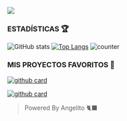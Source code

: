  <a href="https://github.com/karim-off"><img src="https://cardivo.vercel.app/api?name=DEVELOPER+PAOLO+X&description=&image=https://th.bing.com/th/id/OIG4.34IzHuqY_dhekIPWpvQX?pid=ImgGn/revision/latest?cb=20200606024545&usqp=CAU&usqp=CAU&backgroundColor=%23ecf0f1&instagram=usxr_angelito0&whatsapp=Matías_Crypto&pattern=leaf&colorPattern=%23eaeaea" /></a>

### ESTADÍSTICAS 🏆

![GitHub stats](https://github-readme-stats.vercel.app/api?username=Angelito-OFC&rank_icon=github&theme=algolia&locale=es)
[![Top Langs](https://github-readme-stats.vercel.app/api/top-langs/?username=Angelito-OFC&theme=algolia&locale=es)](https://github.com/Angelito-OFC)
![counter](https://komarev.com/ghpvc/?username=Angelito-OFC&style=flat-square&theme=algolia&locale=es)

### MIS PROYECTOS FAVORITOS 💭

<a href="https://github.com/Angelito-OFC/Genesis Bot-MD">![github card](https://github-readme-stats.vercel.app/api/pin/?username=Angelito-OFC&repo=GenesisBot-MD&theme=algolia&locale=es)</a>

<a href="https://github.com/Angelito-OFC/XiaBot-Pro">![github card](https://github-readme-stats.vercel.app/api/pin/?username=Angelito-OFC&repo=XiaBot-Pro&theme=algolia&locale=es)</a>

> Powered By Angelito 🐈‍⬛
